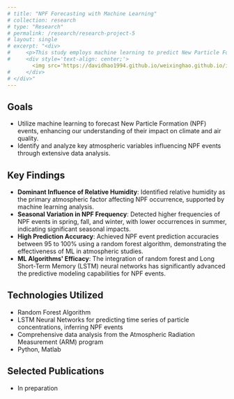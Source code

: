 ```yaml
---
# title: "NPF Forecasting with Machine Learning"
# collection: research
# type: "Research"
# permalink: /research/research-project-5
# layout: single
# excerpt: "<div>
#     <p>This study employs machine learning to predict New Particle Formation (NPF) events, crucial for understanding climate and air quality. Analyzing data from the Southern Great Plains over six years, we identified key atmospheric influencers of NPF. Our approach, combining random forest and neural networks, accurately forecasts NPF events, offering advancements in atmospheric aerosol research.</p>
#     <div style='text-align: center;'>
        <img src='https://davidhao1994.github.io/weixinghao.github.io/images/research-project-5.jpg' alt='Example Image' width='500' />
#     </div>
# </div>"
---
```


## Goals
- Utilize machine learning to forecast New Particle Formation (NPF) events, enhancing our understanding of their impact on climate and air quality.
- Identify and analyze key atmospheric variables influencing NPF events through extensive data analysis.

## Key Findings
- **Dominant Influence of Relative Humidity**: Identified relative humidity as the primary atmospheric factor affecting NPF occurrence, supported by machine learning analysis.
- **Seasonal Variation in NPF Frequency**: Detected higher frequencies of NPF events in spring, fall, and winter, with lower occurrences in summer, indicating significant seasonal impacts.
- **High Prediction Accuracy**: Achieved NPF event prediction accuracies between 95 to 100% using a random forest algorithm, demonstrating the effectiveness of ML in atmospheric studies.
- **ML Algorithms' Efficacy**: The integration of random forest and Long Short-Term Memory (LSTM) neural networks has significantly advanced the predictive modeling capabilities for NPF events.

## Technologies Utilized
- Random Forest Algorithm
- LSTM Neural Networks for predicting time series of particle concentrations, inferring NPF events
- Comprehensive data analysis from the Atmospheric Radiation Measurement (ARM) program
- Python, Matlab

## Selected Publications
- In preparation

